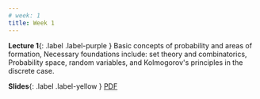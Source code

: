 ```yaml
---
# week: 1
title: Week 1
---
```


 **Lecture 1**{: .label .label-purple } Basic concepts of probability and areas of formation, Necessary foundations include: set theory and combinatorics, Probability space, random variables, and Kolmogorov's principles in the discrete case.

  **Slides**{: .label .label-yellow } [PDF](../assets/lectures/Python-Session-1.pdf)
